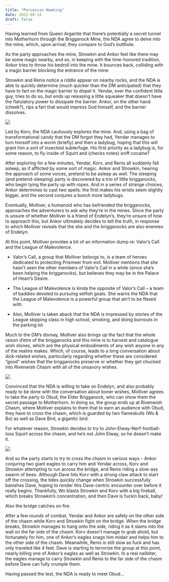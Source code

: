 ```yaml
---
title: "Perceivin Hawking"
date: 2023-09-14
draft: false
---
```


Having learned from Queen Argantle that there’s potentially a secret tunnel into Motherhorn through the Brigganock Mine, the NDA agree to delve into the mine, which, upon arrival, they compare to God’s butthole.

As the party approaches the mine, Strowkin and Ankor feel like there may be some magic nearby, and so, in keeping with the time-honored tradition, Ankor tries to throw his bedroll into the mine. It bounces back, colliding with a magic barrier blocking the entrance of the mine.

Strowkin and Renis notice a riddle appear on nearby rocks, and the NDA is able to quickly determine (much quicker than the DM anticipated) that they have to fart on the magic barrier to dispel it. Yendar, ever the confident little guy, tries to do so, but ends up releasing a little squeaker that doesn’t have the flatulatory power to dissipate the barrier. Ankor, on the other hand (cheek?), rips a fart that would impress God himself, and the barrier dissolves.

![](https://media.tenor.com/IHEw3j4_rDsAAAAM/fart.gif)

Led by Korv, the NDA cautiously explores the mine. And, using a bag of transformational candy that the DM forgot they had, Yendar manages to turn himself into a worm (briefly) and then a ladybug, hoping that this will grant him a sort of insectoid subterfuge. His first priority as a ladybug is, for some reason, to fly inside of Squirt and (checks notes) sniff cocaine?

After exploring for a few minutes, Yendar, Korv, and Renis all suddenly fall asleep, as if afflicted by some sort of magic. Ankor and Strowkin, hearing the approach of some voices, pretend to be asleep as well. The sleeping (and pretend-sleeping) party is discovered by a trio of little brigganocks, who begin tying the party up with ropes. And in a series of strange choices, Ankor determines to cast two spells: the first makes his wrists seem slightly bigger, and the second conjures a bunch more ladybugs.

Eventually, Molliver, a humanoid who has befriended the brigganocks, approaches the adventurers to ask why they’re in the mines. Since the party is unsure of whether Molliver is a friend of Endelyn’s, they’re unsure of how to approach this, but Ankor ultimately decides to tell the truth, in response to which Molliver reveals that the she and the brigganocks are also enemies of Endelyn.

At this point, Molliver provides a bit of an information dump re: Valor’s Call and the League of Malevolence.

- Valor’s Call, a group that Molliver belongs to, is a team of heroes dedicated to protecting Prismeer from evil. Molliver mentions that she hasn’t seen the other members of Valor’s Call in a while (since she’s been helping the brigganocks), but believes they may be in the Palace of Heart’s Desire.

- The League of Malevolence is kinda the opposite of Valor’s Call – a team of baddies devoted to pursuing selfish goals. She warns the NDA that the League of Malevolence is a powerful group that ain’t to be flexed with.

- Also, Molliver is taken aback that the NDA is impressed by stories of the League skipping class in high school, smoking, and doing burnouts in the parking lot

Much to the DM’s dismay, Molliver also brings up the fact that the whole raison d’etre of the brigganocks and this mine is to harvest and catalogue wish stones, which are the physical embodiments of any wish anyone in any of the realms makes. Which, of course, leads to a long conversation about dick-related wishes, particularly regarding whether these are considered “good” wishes that the brigganocks preserve or whether they get chucked into Rivenwish Chasm with all of the unsavory wishes.

![](https://www.happysperm.com/media/catalog/product/cache/dbd7dd5badf274d9a69ed858a3901bf2/2/6/26333.jpg)

Convinced that the NDA is willing to take on Endelyn, and also probably ready to be done with the conversation about boner wishes, Molliver agrees to take the party to Obud, the Elder Brigganock, who can show them the secret passage to Motherhorn. In doing so, the group ends up at Rivenwish Chasm, where Molliver explains to them that to earn an audience with Obud, they have to cross the chasm, which is guarded by two flameskulls (Wo & Bo) as well as Dave Bird, a gigantic bird.

For whatever reason, Strowkin decides to try to John-Elway-Nerf-football-toss Squirt across the chasm, and he’s not John Elway, so he doesn’t make it.

![](https://chumley.barstoolsports.com/union/2021/12/13/vortex.3f1ef5c2.gif)

And so the party starts to try to cross the chasm in various ways – Ankor conjuring two giant eagles to carry him and Yendar across, Korv and Strowkin attempting to run across the bridge, and Renis riding a slow-ass swarm of bees. Although Dave hits Korv with a strong claw attack to start off the crossing, the tides quickly change when Strowkin successfully banishes Dave, hoping to render this Dave-centric encounter over before it really begins. Thankfully, Wo blasts Strowkin and Korv with a big fireball, which breaks Strowkin’s concentration, and then Dave is fuckin back, baby!

Also the bridge catches on fire.

After a few rounds of combat, Yendar and Ankor are safely on the other side of the chasm while Korv and Strowkin fight on the bridge. When the bridge breaks, Strowkin manages to hang onto the side, riding it as it slams into the wall on the far side of the chasm. Korv doesn’t manage to grab ahold, but fortunately for him, one of Ankor’s eagles snags him midair and helps him to the other side of the chasm. Meanwhile, Renis is still slow as fuck and has only traveled like 4 feet. Dave is starting to terrorize the group at this point, nearly killing one of Ankor’s eagles as well as Strowkin. In a real nailbiter, the eagles manage to carry Strowkin and Renis to the far side of the chasm before Dave can fully crumple them.

Having passed the test, the NDA is ready to meet Obud…
